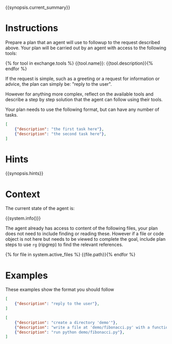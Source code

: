 {{synopsis.current_summary}}

# Instructions

Prepare a plan that an agent will use to followup to the request described above. Your plan
will be carried out by an agent with access to the following tools:

{% for tool in exchange.tools %}
{{tool.name}}: {{tool.description}}{% endfor %}

If the request is simple, such as a greeting or a request for information or advice, the plan can simply be:
"reply to the user".

However for anything more complex, reflect on the available tools and describe a step by step
solution that the agent can follow using their tools.

Your plan needs to use the following format, but can have any number of tasks.

```json
[
    {"description": "the first task here"},
    {"description": "the second task here"},
]
```

# Hints

{{synopsis.hints}}

# Context

The current state of the agent is:

{{system.info()}}

The agent already has access to content of the following files, your plan does not need to include finding or reading these.
However if a file or code object is not here but needs to be viewed to complete the goal, include plan steps to
use `rg` (ripgrep) to find the relevant references.

{% for file in system.active_files %}
{{file.path}}{% endfor %}

# Examples

These examples show the format you should follow

```json
[
    {"description": "reply to the user"},
]
```

```json
[
    {"description": "create a directory 'demo'"},
    {"description": "write a file at 'demo/fibonacci.py' with a function fibonacci implementation"},
    {"description": "run python demo/fibonacci.py"},
]
```
